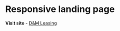 # Responsive landing page

**Visit site** - [D&M Leasing](https://anyanecoder.github.io/Lising_4x4/)
